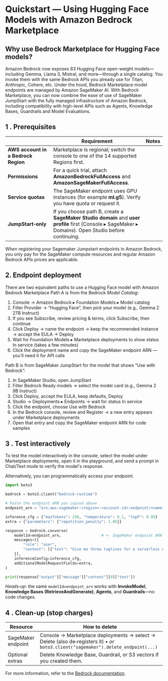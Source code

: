 # Quickstart — Using Hugging Face Models with Amazon Bedrock Marketplace

## Why use Bedrock Marketplace for Hugging Face models?
Amazon Bedrock now exposes 83 Hugging Face open-weight models—including Gemma, Llama 3, Mistral, and more—through a single catalog. You invoke them with the same Bedrock APIs you already use for Titan, Anthropic, Cohere, etc. Under the hood, Bedrock Marketplace model endpoints are managed by Amazon SageMaker AI. With Bedrock Marketplace, you can now combine the ease of use of SageMaker JumpStart with the fully managed infrastructure of Amazon Bedrock, including compatibility with high-level APIs such as Agents, Knowledge Bases, Guardrails and Model Evaluations.

## 1 . Prerequisites

|  | Requirement | Notes |
|---|-------------|-------|
| **AWS account in a Bedrock Region** | Marketplace is regional; switch the console to one of the 14 supported Regions first. |
| **Permissions** | For a quick trial, attach **AmazonBedrockFullAccess** and **AmazonSageMakerFullAccess**.|
| **Service quotas** | The SageMaker endpoint uses GPU instances (for example **ml.g5**). Verify you have quota or request it. |
| **JumpStart‑only** | If you choose path B, create a **SageMaker Studio domain** and **user profile** first (Console ▸ SageMaker ▸ Domains). Open Studio before continuing. |

When registering your Sagemaker Jumpstart endpoints in Amazon Bedrock, you only pay for the SageMaker compute resources and regular Amazon Bedrock APIs prices are applicable.

## 2. Endpoint deployment

There are two equivalent paths to use a Hugging Face model with Amazon Bedrock Marketplace
Path A is from the Bedrock *Model Catalog*:
1. Console → Amazon Bedrock ▸ Foundation Models ▸ Model catalog  
2. Filter Provider → “Hugging Face”, then pick your model (e.g., Gemma 2 27B Instruct)  
3. If you see Subscribe, review pricing & terms, click Subscribe, then continue  
4. Click Deploy → name the endpoint → keep the recommended instance → accept the EULA → Deploy  
5. Wait for Foundation Models ▸ Marketplace deployments to show status In service (takes a few minutes)  
6. Click the deployment name and copy the SageMaker endpoint ARN — you’ll need it for API calls  

Path B is from SageMaker JumpStart for the model that shows “Use with Bedrock”:
1. In SageMaker Studio, open JumpStart  
2. Filter Bedrock Ready models → select the model card (e.g., Gemma 2 9B Instruct)  
3. Click Deploy, accept the EULA, keep defaults, Deploy  
4. Studio → Deployments ▸ Endpoints → wait for status In service  
5. Click the endpoint, choose Use with Bedrock
6. In the Bedrock console, review and Register → a new entry appears under Marketplace deployments  
7. Open that entry and copy the SageMaker endpoint ARN for code samples  

## 3 . Test interactively 

To test the model interactively in the console, select the model under Marketplace deployments, open it in the playground, and send a prompt in Chat/Text mode to verify the model's response.

Alternatively, you can programmatically access your endpoint.

```python
import boto3

bedrock = boto3.client("bedrock-runtime")

# Paste the endpoint ARN you copied above
endpoint_arn = "arn:aws:sagemaker:<region>:<account‑id>:endpoint/<name>"

inference_cfg = {"maxTokens": 256, "temperature": 0.1, "topP": 0.95}
extra = {"parameters": {"repetition_penalty": 1.05}}

response = bedrock.converse(
    modelId=endpoint_arn,                  # <- SageMaker endpoint ARN
    messages=[{
        "role": "user",
        "content": [{"text": "Give me three taglines for a serverless AI startup"}]
    }],
    inferenceConfig=inference_cfg,
    additionalModelRequestFields=extra,
)

print(response["output"]["message"]["content"][0]["text"])
```

*Heads‑up*: the same `modelId=endpoint_arn` works with **InvokeModel**, **Knowledge Bases (RetrieveAndGenerate)**, **Agents**, and **Guardrails**—no code changes.

## 4 . Clean‑up (stop charges)

| Resource | How to delete |
|----------|---------------|
| SageMaker endpoint | Console → Marketplace deployments → select → Delete (also de‑registers it) • *or* `boto3.client("sagemaker").delete_endpoint(...)` |
| Optional extras | Delete Knowledge Base, Guardrail, or S3 vectors if you created them. |

For more information, refer to the [Bedrock documentation](https://docs.aws.amazon.com/bedrock/latest/userguide/what-is-bedrock.html).

